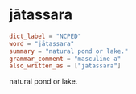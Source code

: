 # jātassara

``` toml
dict_label = "NCPED"
word = "jātassara"
summary = "natural pond or lake."
grammar_comment = "masculine a"
also_written_as = ["jātassara"]
```

natural pond or lake.

